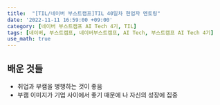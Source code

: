 ```yaml
---
title:  "[TIL/네이버 부스트캠프]TIL 40일차 현업자 멘토링"
date: '2022-11-11 16:59:00 +09:00'
category: [네이버 부스트캠프 AI Tech 4기, TIL]
tags: [네이버, 부스트캠프, 네이버부스트캠프, AI Tech, 부스트캠프 AI Tech 4기]
use_math: true
---
```

## 배운 것들
- 취업과 부캠을 병행하는 것이 좋음
- 부캠 이미지가 기업 사이에서 좋기 때문에 나 자신의 성장에 집중